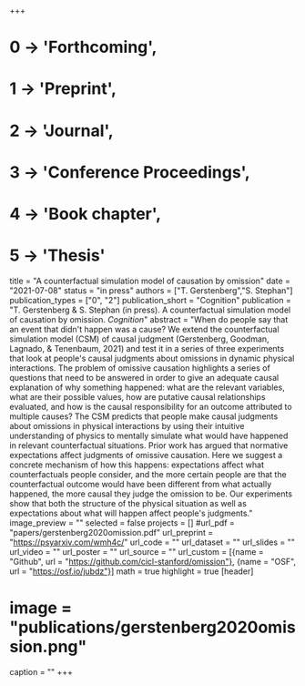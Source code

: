 +++
# 0 -> 'Forthcoming',
# 1 -> 'Preprint',
# 2 -> 'Journal',
# 3 -> 'Conference Proceedings',
# 4 -> 'Book chapter',
# 5 -> 'Thesis'

title = "A counterfactual simulation model of causation by omission"
date = "2021-07-08"
status = "in press"
authors = ["T. Gerstenberg","S. Stephan"]
publication_types = ["0", "2"]
publication_short = "Cognition"
publication = "T. Gerstenberg & S. Stephan (in press). A counterfactual simulation model of causation by omission. _Cognition_"
abstract = "When do people say that an event that didn't happen was a cause? We extend the counterfactual simulation model (CSM) of causal judgment (Gerstenberg, Goodman, Lagnado, & Tenenbaum, 2021) and test it in a series of three experiments that look at people's causal judgments about omissions in dynamic physical interactions. The problem of omissive causation highlights a series of questions that need to be answered in order to give an adequate causal explanation of why something happened: what are the relevant variables, what are their possible values, how are putative causal relationships evaluated, and how is the causal responsibility for an outcome attributed to multiple causes? The CSM predicts that people make causal judgments about omissions in physical interactions by using their intuitive understanding of physics to mentally simulate what would have happened in relevant counterfactual situations. Prior work has argued that normative expectations affect judgments of omissive causation. Here we suggest a concrete mechanism of how this happens: expectations affect what counterfactuals people consider, and the more certain people are that the counterfactual outcome would have been different from what actually happened, the more causal they judge the omission to be. Our experiments show that both the structure of the physical situation as well as expectations about what will happen affect people's judgments."
image_preview = ""
selected = false
projects = []
#url_pdf = "papers/gerstenberg2020omission.pdf"
url_preprint = "https://psyarxiv.com/wmh4c/"
url_code = ""
url_dataset = ""
url_slides = ""
url_video = ""
url_poster = ""
url_source = ""
url_custom = [{name = "Github", url = "https://github.com/cicl-stanford/omission"},
{name = "OSF", url = "https://osf.io/jubdz"}]
math = true
highlight = true
[header]
# image = "publications/gerstenberg2020omission.png"
caption = ""
+++
